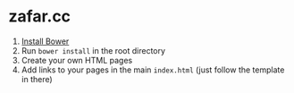 zafar.cc
========

1. [Install Bower](http://bower.io/#install-bower)
2. Run `bower install` in the root directory
3. Create your own HTML pages
4. Add links to your pages in the main `index.html` (just follow the template in there)
